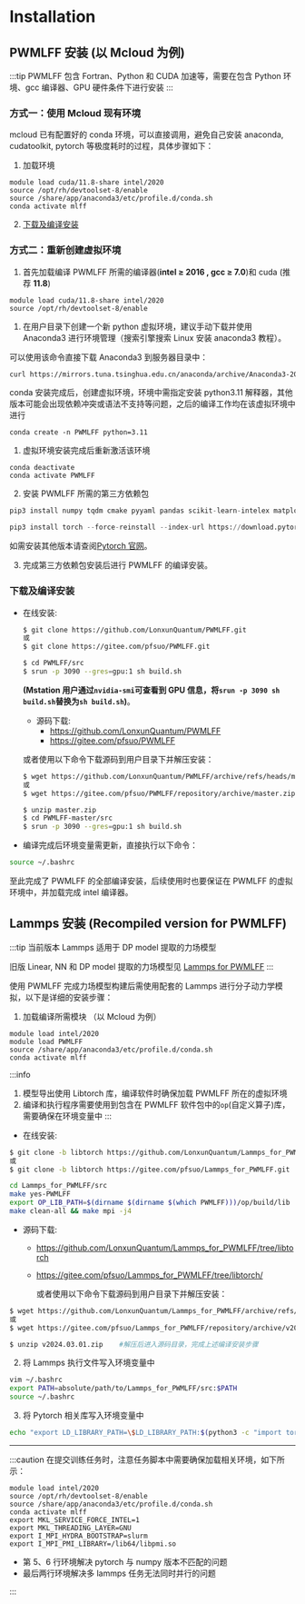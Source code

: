 ﻿---
sidebar_position: 1
---

# Installation

## PWMLFF 安装 (以 Mcloud 为例)

:::tip
PWMLFF 包含 Fortran、Python 和 CUDA 加速等，需要在包含 Python 环境、gcc 编译器、GPU 硬件条件下进行安装
:::

### 方式一：使用 Mcloud 现有环境

mcloud 已有配置好的 conda 环境，可以直接调用，避免自己安装 anaconda, cudatoolkit, pytorch 等极度耗时的过程，具体步骤如下：

1. 加载环境

```
module load cuda/11.8-share intel/2020
source /opt/rh/devtoolset-8/enable
source /share/app/anaconda3/etc/profile.d/conda.sh
conda activate mlff
```

2. [下载及编译安装](#%E4%B8%8B%E8%BD%BD%E5%8F%8A%E7%BC%96%E8%AF%91%E5%AE%89%E8%A3%85)

### 方式二：重新创建虚拟环境

1. 首先加载编译 PWMLFF 所需的编译器(**intel ≥ 2016 , gcc ≥ 7.0**)和 cuda (推荐 **11.8**)

```
module load cuda/11.8-share intel/2020
source /opt/rh/devtoolset-8/enable
```

1. 在用户目录下创建一个新 python 虚拟环境，建议手动下载并使用 Anaconda3 进行环境管理（搜索引擎搜索 Linux 安装 anaconda3 教程）。

可以使用该命令直接下载 Anaconda3 到服务器目录中：

```bash
curl https://mirrors.tuna.tsinghua.edu.cn/anaconda/archive/Anaconda3-2023.07-1-Linux-x86_64.sh -o Anaconda3-2023.07-1-Linux-x86_64.sh
```

conda 安装完成后，创建虚拟环境，环境中需指定安装 python3.11 解释器，其他版本可能会出现依赖冲突或语法不支持等问题，之后的编译工作均在该虚拟环境中进行

```
conda create -n PWMLFF python=3.11
```

1. 虚拟环境安装完成后重新激活该环境

```
conda deactivate
conda activate PWMLFF
```

2. 安装 PWMLFF 所需的第三方依赖包

```python
pip3 install numpy tqdm cmake pyyaml pandas scikit-learn-intelex matplotlib pwdata
```

```python
pip3 install torch --force-reinstall --index-url https://download.pytorch.org/whl/cu118
```

如需安装其他版本请查阅[Pytorch 官网](https://pytorch.org/get-started/previous-versions/)。

3. 完成第三方依赖包安装后进行 PWMLFF 的编译安装。

### 下载及编译安装

<!-- :::tip
* (Mstation用户通过`nvidia-smi`可查看到GPU信息，可以跳过该步骤)。正式编译前使用srun -p GPU节点名(3090或3080ti) --pty /bin/bash 进入含有GPU的节点环境，如没有权限，需向工作人员申请。

    ```bash
    $ srun -p 3090 --pty /bin/bash
    ```

* 进入GPU节点后需要重新加载所需要的环境(`PWMLFF`)以及编译器：
    ```bash
    module load cuda/11.6 intel/2020
    source /opt/rh/devtoolset-8/enable
    ```

* 再次检查torch是否可以读取到GPU信息

    ```python
    python
    >> import torch
    >> torch.cuda.is_available()
    #如果返还True，则表明已有GPU硬件环境
    ```


::: -->

- 在线安装:

  ```bash
  $ git clone https://github.com/LonxunQuantum/PWMLFF.git
  或
  $ git clone https://gitee.com/pfsuo/PWMLFF.git

  $ cd PWMLFF/src
  $ srun -p 3090 --gres=gpu:1 sh build.sh
  ```

  **(Mstation 用户通过`nvidia-smi`可查看到 GPU 信息，将`srun -p 3090 sh build.sh`替换为`sh build.sh`)**。

  - 源码下载:
    - https://github.com/LonxunQuantum/PWMLFF
    - https://gitee.com/pfsuo/PWMLFF

  或者使用以下命令下载源码到用户目录下并解压安装：

  ```bash
  $ wget https://github.com/LonxunQuantum/PWMLFF/archive/refs/heads/master.zip
  或
  $ wget https://gitee.com/pfsuo/PWMLFF/repository/archive/master.zip

  $ unzip master.zip
  $ cd PWMLFF-master/src
  $ srun -p 3090 --gres=gpu:1 sh build.sh
  ```

- 编译完成后环境变量需更新，直接执行以下命令：

```bash
source ~/.bashrc
```

至此完成了 PWMLFF 的全部编译安装，后续使用时也要保证在 PWMLFF 的虚拟环境中，并加载完成 intel 编译器。

## Lammps 安装 (Recompiled version for PWMLFF)

:::tip
当前版本 Lammps 适用于 DP model 提取的力场模型

旧版 Linear, NN 和 DP model 提取的力场模型见 [Lammps for PWMLFF](http://doc.lonxun.com/PWMLFF/Installation_v0.0.1#lammps_for_pwmlff%E5%AE%89%E8%A3%85)
:::

使用 PWMLFF 完成力场模型构建后需使用配套的 Lammps 进行分子动力学模拟，以下是详细的安装步骤：

1. 加载编译所需模块 （以 Mcloud 为例）

```
module load intel/2020
module load PWMLFF
source /share/app/anaconda3/etc/profile.d/conda.sh
conda activate mlff
```

:::info

1. 模型导出使用 Libtorch 库，编译软件时确保加载 PWMLFF 所在的虚拟环境
2. 编译和执行程序需要使用到包含在 PWMLFF 软件包中的`op`(自定义算子)库，需要确保在环境变量中
   :::

- 在线安装:

```bash
$ git clone -b libtorch https://github.com/LonxunQuantum/Lammps_for_PWMLFF.git
或
$ git clone -b libtorch https://gitee.com/pfsuo/Lammps_for_PWMLFF.git
```

```bash
cd Lammps_for_PWMLFF/src
make yes-PWMLFF
export OP_LIB_PATH=$(dirname $(dirname $(which PWMLFF)))/op/build/lib
make clean-all && make mpi -j4
```

- 源码下载:

  - https://github.com/LonxunQuantum/Lammps_for_PWMLFF/tree/libtorch
  - https://gitee.com/pfsuo/Lammps_for_PWMLFF/tree/libtorch/

    或者使用以下命令下载源码到用户目录下并解压安装：

```bash
$ wget https://github.com/LonxunQuantum/Lammps_for_PWMLFF/archive/refs/tags/v2024.03.01.zip
或
$ wget https://gitee.com/pfsuo/Lammps_for_PWMLFF/repository/archive/v2024.03.01.zip

$ unzip v2024.03.01.zip    #解压后进入源码目录，完成上述编译安装步骤
```

2. 将 Lammps 执行文件写入环境变量中

```bash
vim ~/.bashrc
export PATH=absolute/path/to/Lammps_for_PWMLFF/src:$PATH
source ~/.bashrc
```

3. 将 Pytorch 相关库写入环境变量中

```bash
echo "export LD_LIBRARY_PATH=\$LD_LIBRARY_PATH:$(python3 -c "import torch; print(torch.__path__[0])")/lib:$(dirname $(dirname $(which python3)))/lib:$(dirname $(dirname $(which PWMLFF)))/op/build/lib" >> ~/.bashrc
```

---

:::caution
在提交训练任务时，注意任务脚本中需要确保加载相关环境，如下所示：

```
module load intel/2020
source /opt/rh/devtoolset-8/enable
source /share/app/anaconda3/etc/profile.d/conda.sh
conda activate mlff
export MKL_SERVICE_FORCE_INTEL=1
export MKL_THREADING_LAYER=GNU
export I_MPI_HYDRA_BOOTSTRAP=slurm
export I_MPI_PMI_LIBRARY=/lib64/libpmi.so
```

- 第 5、6 行环境解决 pytorch 与 numpy 版本不匹配的问题
- 最后两行环境解决多 lammps 任务无法同时并行的问题

:::
